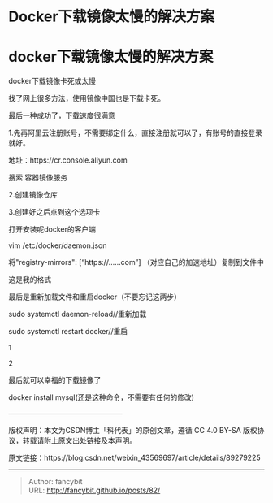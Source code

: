 # Docker下载镜像太慢的解决方案

<div class="header"><h1 class="single-title animate__animated animate__pulse animate__faster">docker下载镜像太慢的解决方案</h1></div>

<div class="content" id="content"><p>docker下载镜像卡死或太慢</p><p>找了网上很多方法，使用镜像中国也是下载卡死。</p><p>最后一种成功了，下载速度很满意</p><p>1.先再阿里云注册账号，不需要绑定什么，直接注册就可以了，有账号的直接登录就好。</p><p>地址：https://cr.console.aliyun.com</p><p>搜索 容器镜像服务</p><p>2.创建镜像仓库</p><p>3.创建好之后点到这个选项卡</p><p>打开安装呢docker的客户端</p><p>vim /etc/docker/daemon.json</p><p>将"registry-mirrors": [“https://……com”] （对应自己的加速地址）复制到文件中</p><p>这是我的格式</p><p>最后是重新加载文件和重启docker（不要忘记这两步）</p><p>sudo systemctl daemon-reload//重新加载</p><p>sudo systemctl restart docker//重启</p><p>1</p><p>2</p><p>最后就可以幸福的下载镜像了</p><p>docker install mysql(还是这种命令，不需要有任何的修改)</p><p>————————————————</p><p>版权声明：本文为CSDN博主「科代表」的原创文章，遵循 CC 4.0 BY-SA 版权协议，转载请附上原文出处链接及本声明。</p><p>原文链接：https://blog.csdn.net/weixin_43569697/article/details/89279225</p><!-- raw HTML omitted --></div>



---

> Author: fancybit  
> URL: http://fancybit.github.io/posts/82/  


